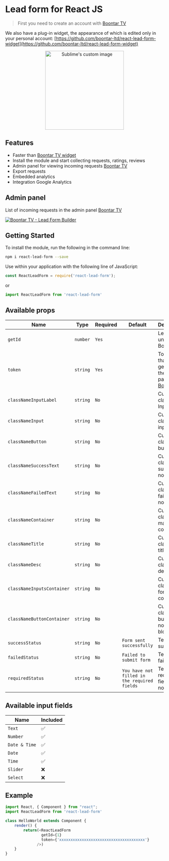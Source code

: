 # Lead form for React JS
> First you need to create an account with [Boontar TV](https://boontar.tv)

We also have a plug-in widget, the appearance of which is edited only in your personal account:
[https://github.com/boontar-ltd/react-lead-form-widget](https://github.com/boontar-ltd/react-lead-form-widget)

<p align="center">
  <img width="250" height="auto" src="https://boontarcloud.azureedge.net/others/lead_forrm_openapi.png" alt="Sublime's custom image"/>
</p>

## Features
 - Faster than [Boontar TV widget](https://github.com/boontar-ltd/react-lead-form-widget)
 - Install the module and start collecting requests, ratings, reviews
 - Admin panel for viewing incoming requests [Boontar TV](https://boontar.tv)
 - Export requests
 - Embedded analytics
 - Integration Google Analytics

## Admin panel
List of incoming requests in the admin panel [Boontar TV](https://boontar.tv)

[![Boontar TV - Lead Form Builder](https://boontarcloud.azureedge.net/others/react-lead-form-widget.png)](https://boontarcloud.azureedge.net/others/react-lead-form-widget.png)
 
## Getting Started
To install the module, run the following in the command line:
```bash
npm i react-lead-form --save
```
Use within your application with the following line of JavaScript:
```js
const ReactLeadForm = require('react-lead-form');
```
or
```js
import ReactLeadForm from 'react-lead-form'
```
## Available props
| Name | Type | Required | Default | Description |
| ------ | ------ | ------ | ------ | ------ |
| `getId` | `number` | `Yes` |  | Lead form unique ID at Boontar TV |
| `token` | `string` | `Yes` |  | Token (key) that you generate in the admin panel [Boontar TV](https://boontar.tv) |
| `classNameInputLabel` | `string` | `No` |  | Custom class for InputLabel |
| `classNameInput` | `string` | `No` |  | Custom class for inputs |
| `classNameButton` | `string` | `No` |  | Custom class for button |
| `classNameSuccessText` | `string` | `No` |  | Custom class for success notification |
| `classNameFailedText` | `string` | `No` |  | Custom class for failed notification |
| `classNameContainer` | `string` | `No` |  | Custom class for main container |
| `classNameTitle` | `string` | `No` |  | Custom class for title |
| `classNameDesc` | `string` | `No` |  | Custom class for description |
| `classNameInputsContainer` | `string` | `No` |  | Custom class for form container |
| `classNameButtonContainer` | `string` | `No` |  | Custom class for button and notification block |
| `successStatus` | `string` | `No` | `Form sent successfully` | Text on success |
| `failedStatus` | `string` | `No` | `Failed to submit form` | Text on failed |
| `requiredStatus` | `string` | `No` | `You have not filled in the required fields` | Text if all required fields were not filled|
## Available input fields
| Name | Included |
| ------ |  ------ |
| `Text` | ✅ |
| `Number` | ✅ |
| `Date & Time` | ✅ |
| `Date` | ✅ |
| `Time` | ✅ |
| `Slider` | ❌ |
| `Select` | ❌ |
## Example
```js
import React, { Component } from "react";
import ReactLeadForm from 'react-lead-form'

class HelloWorld extends Component {
    render() {
        return(<ReactLeadForm 
                getId={1} 
                token={'xxxxxxxxxxxxxxxxxxxxxxxxxxxxxxxxxxxxxx'}
              />)
    }
}
```
